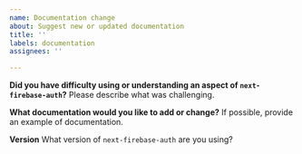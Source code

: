 ```yaml
---
name: Documentation change
about: Suggest new or updated documentation
title: ''
labels: documentation
assignees: ''

---
```


**Did you have difficulty using or understanding an aspect of `next-firebase-auth`?**
Please describe what was challenging.

**What documentation would you like to add or change?**
If possible, provide an example of documentation.

**Version**
What version of `next-firebase-auth` are you using?
